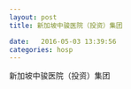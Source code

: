 ```yaml
--- 
layout: post 
title: 新加坡中骏医院（投资）集团

date:   2016-05-03 13:39:56 
categories: hosp 
--- 
```

   
新加坡中骏医院（投资）集团
